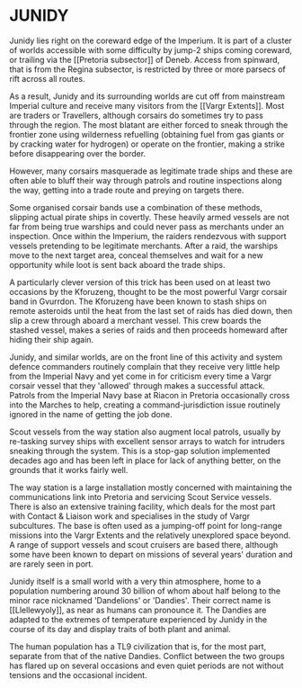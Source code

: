 # JUNIDY

Junidy lies right on the coreward edge of the Imperium.  It is part of a cluster of worlds accessible with some difficulty by jump-2 ships coming coreward, or trailing via the [[Pretoria subsector]] of Deneb. Access from spinward, that is from the Regina subsector, is restricted by three or more parsecs of rift across all routes.

As a result, Junidy and its surrounding worlds are cut off from mainstream Imperial culture and receive many visitors from the [[Vargr Extents]]. Most are traders or Travellers, although corsairs do sometimes try to pass through the region. The most blatant are either forced to sneak through the frontier zone using wilderness refuelling (obtaining fuel from gas giants or by cracking water for hydrogen) or operate on the frontier, making a strike before disappearing over the border.

However, many corsairs masquerade as legitimate trade ships and these are often able to bluff their way through patrols and routine inspections along the way, getting into a trade route and preying on targets there.

Some organised corsair bands use a combination of these methods, slipping actual pirate ships in covertly. These heavily armed vessels are not far from being true warships and could never pass as merchants under an inspection.  Once within the Imperium, the raiders rendezvous with support vessels pretending to be legitimate merchants.  After a raid, the warships move to the next target area, conceal themselves and wait for a new opportunity while loot is sent back aboard the trade ships.

A particularly clever version of this trick has been used on at least two occasions by the Kforuzeng, thought to be the most powerful Vargr corsair band in Gvurrdon.  The Kforuzeng have been known to stash ships on remote asteroids until the heat from the last set of raids has died down, then slip a crew through aboard a merchant vessel. This crew boards the stashed vessel, makes a series of raids and then proceeds homeward after hiding their ship again.

Junidy, and similar worlds, are on the front line of this activity and system defence commanders routinely complain that they receive very little help from the Imperial Navy and yet come in for criticism every time a Vargr corsair vessel that they 'allowed' through makes a successful attack. Patrols from the Imperial Navy base at Riacon in Pretoria occasionally cross into the Marches to help, creating a command-jurisdiction issue routinely ignored in the name of getting the job done.

Scout vessels from the way station also augment local patrols, usually by re-tasking survey ships with excellent sensor arrays to watch for intruders sneaking through the system. This is a stop-gap solution implemented decades ago and has been left in place for lack of anything better, on the grounds that it works fairly well.

The way station is a large installation mostly concerned with maintaining the communications link into Pretoria and servicing Scout Service vessels. There is also an extensive training facility, which deals for the most part with Contact & Liaison work and specialises in the study of Vargr subcultures. The base is often used as a jumping-off point for long-range missions into the Vargr Extents and the relatively unexplored space beyond. A range of support vessels and scout cruisers are based there, although some have been known to depart on missions of several years' duration and are rarely seen in port.

Junidy itself is a small world with a very thin atmosphere, home to a population numbering around 30 billion of whom about half belong to the minor race nicknamed 'Dandelions' or 'Dandies'. Their correct name is [[Llellewyoly]], as near as humans can pronounce it. The Dandies are adapted to the extremes of temperature experienced by Junidy in the course of its day and display traits of both plant and animal.


The human population has a TL9 civilization that is, for the most part, separate from that of the native Dandies. Conflict between the two groups has flared up on several occasions and even quiet periods are not without tensions and the occasional incident.


